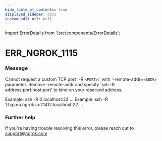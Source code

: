 ```yaml
---
hide_table_of_contents: true
displayed_sidebar: docs
custom_edit_url: null
---
```


import ErrorDetails from '/src/components/ErrorDetails';

# ERR_NGROK_1115

### Message
Cannot request a custom TCP port '-R `<PORT>`:' with '-remote-addr=`<ADDR>` parameter.
Remove -remote-addr and specify 'ssh -R address:port:host:port' to bind on your reserved address.

Example: ssh -R 0:localhost:22 ...
Example: ssh -R 1.tcp.eu.ngrok.io:21412:localhost:22 ...

### Further help
If you're having trouble resolving this error, please reach out to [support@ngrok.com](mailto:support@ngrok.com?subject=Help%20with%20ERR_NGROK_1115)

<ErrorDetails error='err_ngrok_1115' />
